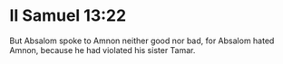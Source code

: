 # II Samuel 13:22

But Absalom spoke to Amnon neither good nor bad, for Absalom hated Amnon, because he had violated his sister Tamar.

